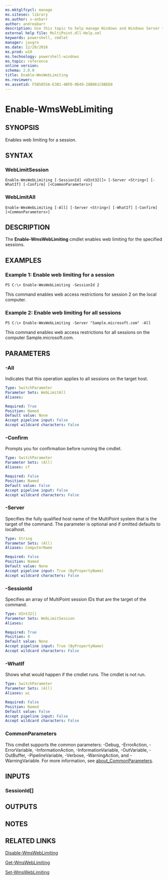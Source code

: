 ```yaml
---
ms.mktglfcycl: manage
ms.sitesec: library
ms.author: v-anbarr
author: andreabarr
description: Use this topic to help manage Windows and Windows Server technologies with Windows PowerShell.
external help file: MultiPoint.dll-Help.xml
keywords: powershell, cmdlet
manager: jasgro
ms.date: 12/20/2016
ms.prod: w10
ms.technology: powershell-windows
ms.topic: reference
online version: 
schema: 2.0.0
title: Enable-WmsWebLimiting
ms.reviewer:
ms.assetid: F5B5855A-E3B1-4BFD-9D49-28B061C8BED8
---
```


# Enable-WmsWebLimiting

## SYNOPSIS
Enables web limiting for a session.

## SYNTAX

### WebLimitSession
```
Enable-WmsWebLimiting [-SessionId] <UInt32[]> [-Server <String>] [-WhatIf] [-Confirm] [<CommonParameters>]
```

### WebLimitAll
```
Enable-WmsWebLimiting [-All] [-Server <String>] [-WhatIf] [-Confirm] [<CommonParameters>]
```

## DESCRIPTION
The **Enable-WmsWebLimiting** cmdlet enables web limiting for the specified sessions.

## EXAMPLES

### Example 1: Enable web limiting for a session
```
PS C:\> Enable-WmsWebLimiting -SessionId 2
```

This command enables web access restrictions for session 2 on the local computer.

### Example 2: Enable web limiting for all sessions
```
PS C:\> Enable-WmsWebLimiting -Server "Sample.microsoft.com" -All
```

This command enables web access restrictions for all sessions on the computer Sample.microsoft.com.

## PARAMETERS

### -All
Indicates that this operation applies to all sessions on the target host.

```yaml
Type: SwitchParameter
Parameter Sets: WebLimitAll
Aliases: 

Required: True
Position: Named
Default value: None
Accept pipeline input: False
Accept wildcard characters: False
```

### -Confirm
Prompts you for confirmation before running the cmdlet.

```yaml
Type: SwitchParameter
Parameter Sets: (All)
Aliases: cf

Required: False
Position: Named
Default value: False
Accept pipeline input: False
Accept wildcard characters: False
```

### -Server
Specifies the fully qualified host name of the MultiPoint system that is the target of the command.
The parameter is optional and if omitted defaults to localhost.

```yaml
Type: String
Parameter Sets: (All)
Aliases: ComputerName

Required: False
Position: Named
Default value: None
Accept pipeline input: True (ByPropertyName)
Accept wildcard characters: False
```

### -SessionId
Specifies an array of MultiPoint session IDs that are the target of the command.

```yaml
Type: UInt32[]
Parameter Sets: WebLimitSession
Aliases: 

Required: True
Position: 0
Default value: None
Accept pipeline input: True (ByPropertyName)
Accept wildcard characters: False
```

### -WhatIf
Shows what would happen if the cmdlet runs.
The cmdlet is not run.

```yaml
Type: SwitchParameter
Parameter Sets: (All)
Aliases: wi

Required: False
Position: Named
Default value: False
Accept pipeline input: False
Accept wildcard characters: False
```

### CommonParameters
This cmdlet supports the common parameters: -Debug, -ErrorAction, -ErrorVariable, -InformationAction, -InformationVariable, -OutVariable, -OutBuffer, -PipelineVariable, -Verbose, -WarningAction, and -WarningVariable. For more information, see [about_CommonParameters](http://go.microsoft.com/fwlink/?LinkID=113216).

## INPUTS

### SessionId[]

## OUTPUTS

## NOTES

## RELATED LINKS

[Disable-WmsWebLimiting](./Disable-WmsWebLimiting.md)

[Get-WmsWebLimiting](./Get-WmsWebLimiting.md)

[Set-WmsWebLimiting](./Set-WmsWebLimiting.md)

